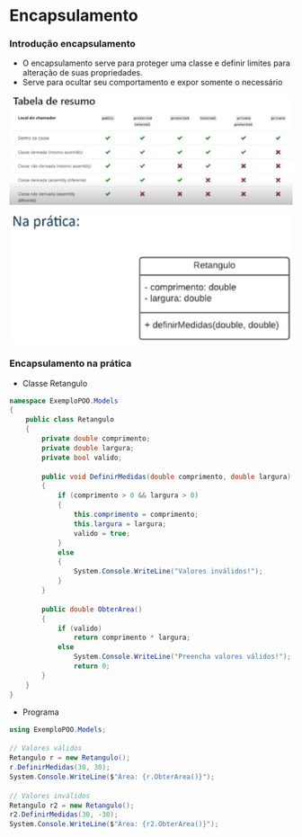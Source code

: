 # Encapsulamento

### Introdução encapsulamento

- O encapsulamento serve para proteger uma classe e definir limites para alteração de suas propriedades.
- Serve para ocultar seu comportamento e expor somente o necessário

![Untitled](Encapsulamento%20bb30d31a75da4b588c370060e4e349d3/Untitled.png)

![Untitled](Encapsulamento%20bb30d31a75da4b588c370060e4e349d3/Untitled%201.png)

### Encapsulamento na prática

- Classe Retangulo

```csharp
namespace ExemploPOO.Models
{
    public class Retangulo
    {
        private double comprimento;
        private double largura;
        private bool valido;

        public void DefinirMedidas(double comprimento, double largura)
        {
            if (comprimento > 0 && largura > 0)
            {
                this.comprimento = comprimento;
                this.largura = largura;
                valido = true;
            }
            else
            {
                System.Console.WriteLine("Valores inválidos!");
            }
        }

        public double ObterArea()
        {
            if (valido)
                return comprimento * largura;
            else
                System.Console.WriteLine("Preencha valores válidos!");
                return 0;
        }
    }
}
```

- Programa

```csharp
using ExemploPOO.Models;

// Valores válidos
Retangulo r = new Retangulo();
r.DefinirMedidas(30, 30);
System.Console.WriteLine($"Área: {r.ObterArea()}");

// Valores inválidos
Retangulo r2 = new Retangulo();
r2.DefinirMedidas(30, -30);
System.Console.WriteLine($"Área: {r2.ObterArea()}");
```